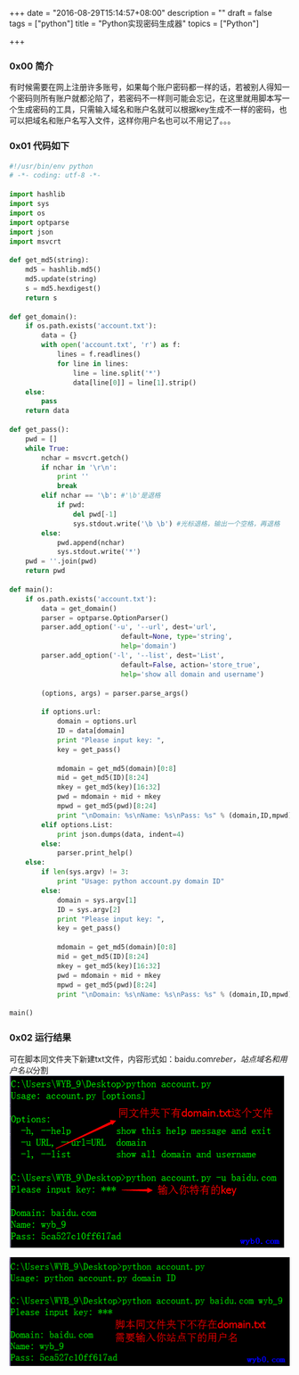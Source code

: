 +++
date = "2016-08-29T15:14:57+08:00"
description = ""
draft = false
tags = ["python"]
title = "Python实现密码生成器"
topics = ["Python"]

+++

### 0x00 简介
有时候需要在网上注册许多账号，如果每个账户密码都一样的话，若被别人得知一个密码则所有账户就都沦陷了，若密码不一样则可能会忘记，在这里就用脚本写一个生成密码的工具，只需输入域名和账户名就可以根据key生成不一样的密码，也可以把域名和账户名写入文件，这样你用户名也可以不用记了。。。

### 0x01 代码如下
```python
#!/usr/bin/env python
# -*- coding: utf-8 -*-

import hashlib
import sys
import os
import optparse
import json
import msvcrt

def get_md5(string):
    md5 = hashlib.md5()
    md5.update(string)
    s = md5.hexdigest()
    return s

def get_domain():
    if os.path.exists('account.txt'):
        data = {}
        with open('account.txt', 'r') as f:
            lines = f.readlines()
            for line in lines:
                line = line.split('*')
                data[line[0]] = line[1].strip()
    else:
        pass
    return data

def get_pass():
    pwd = []
    while True:
        nchar = msvcrt.getch()
        if nchar in '\r\n':
            print ''
            break
        elif nchar == '\b': #'\b'是退格
            if pwd:
                del pwd[-1]
                sys.stdout.write('\b \b') #光标退格，输出一个空格，再退格
        else:
            pwd.append(nchar)
            sys.stdout.write('*')
    pwd = ''.join(pwd)
    return pwd

def main():
    if os.path.exists('account.txt'):
        data = get_domain()
        parser = optparse.OptionParser()
        parser.add_option('-u', '--url', dest='url',
                            default=None, type='string',
                            help='domain')
        parser.add_option('-l', '--list', dest='List',
                            default=False, action='store_true',
                            help='show all domain and username')

        (options, args) = parser.parse_args()

        if options.url:
            domain = options.url
            ID = data[domain]
            print "Please input key: ",
            key = get_pass()

            mdomain = get_md5(domain)[0:8]
            mid = get_md5(ID)[8:24]
            mkey = get_md5(key)[16:32]
            pwd = mdomain + mid + mkey
            mpwd = get_md5(pwd)[8:24]
            print "\nDomain: %s\nName: %s\nPass: %s" % (domain,ID,mpwd)
        elif options.List:
            print json.dumps(data, indent=4)
        else:
            parser.print_help()
    else:
        if len(sys.argv) != 3:
            print "Usage: python account.py domain ID"
        else:
            domain = sys.argv[1]
            ID = sys.argv[2]
            print "Please input key: ",
            key = get_pass()

            mdomain = get_md5(domain)[0:8]
            mid = get_md5(ID)[8:24]
            mkey = get_md5(key)[16:32]
            pwd = mdomain + mid + mkey
            mpwd = get_md5(pwd)[8:24]
            print "\nDomain: %s\nName: %s\nPass: %s" % (domain,ID,mpwd)

main()
```

### 0x02 运行结果
可在脚本同文件夹下新建txt文件，内容形式如：baidu.com*reber，站点域名和用户名以*分割
![存在文件](/img/post/create_pwd_has_file.png)

![不存在文件](/img/post/create_pwd_no_file.png)
